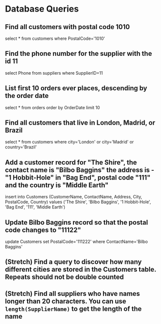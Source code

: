 # Database Queries

## Find all customers with postal code 1010

select * from customers where PostalCode='1010'

## Find the phone number for the supplier with the id 11

select Phone from suppliers where SupplierID=11

## List first 10 orders ever places, descending by the order date

select * from orders order by OrderDate limit 10 

## Find all customers that live in London, Madrid, or Brazil

select * from customers where city='London' or city='Madrid' or country='Brazil'

## Add a customer record for "The Shire", the contact name is "Bilbo Baggins" the address is -"1 Hobbit-Hole" in "Bag End", postal code "111" and the country is "Middle Earth"

insert into Customers (CustomerName, ContactName, Address, City, PostalCode, Country) values ('The Shire', 'Bilbo Baggins', '1 Hobbit-Hole', 'Bag End', '111', 'Middle Earth')

## Update Bilbo Baggins record so that the postal code changes to "11122"

update Customers set PostalCode='111222' where ContactName='Bilbo Baggins'

## (Stretch) Find a query to discover how many different cities are stored in the Customers table. Repeats should not be double counted

## (Stretch) Find all suppliers who have names longer than 20 characters. You can use `length(SupplierName)` to get the length of the name
